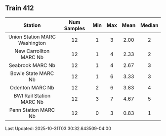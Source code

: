 ## Train 412

| Station | Num Samples | Min | Max | Mean | Median |
| :-----: | :---------: | :-: | :-: | :--: | :----: |
| Union Station MARC Washington | 12 | 1 | 3 | 2.00 | 2 |
| New Carrollton MARC Nb | 12 | 1 | 4 | 2.33 | 2 |
| Seabrook MARC Nb | 12 | 1 | 4 | 2.67 | 3 |
| Bowie State MARC Nb | 12 | 1 | 6 | 3.33 | 3 |
| Odenton MARC Nb | 12 | 2 | 6 | 3.83 | 4 |
| BWI Rail Station MARC Nb | 12 | 3 | 7 | 4.67 | 5 |
| Penn Station MARC Nb | 12 | 0 | 3 | 0.83 | 1 |


Last Updated: 2025-10-31T03:30:32.643509-04:00